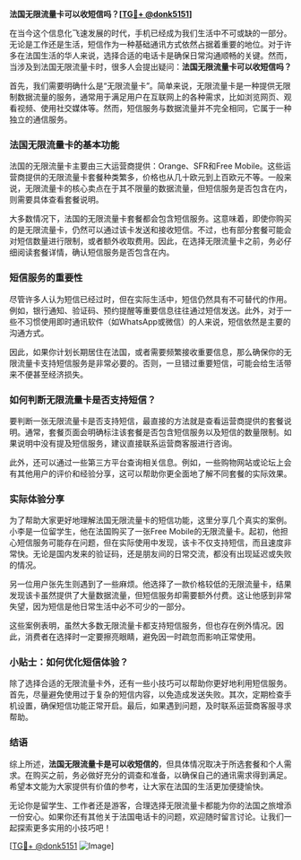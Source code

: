 **法国无限流量卡可以收短信吗？[[TG💪+ @donk5151](https://t.me/s/donk5151)]**

在当今这个信息化飞速发展的时代，手机已经成为我们生活中不可或缺的一部分。无论是工作还是生活，短信作为一种基础通讯方式依然占据着重要的地位。对于许多在法国生活的华人来说，选择合适的电话卡是确保日常沟通顺畅的关键。然而，当涉及到法国无限流量卡时，很多人会提出疑问：**法国无限流量卡可以收短信吗？**

首先，我们需要明确什么是“无限流量卡”。简单来说，无限流量卡是一种提供无限制数据流量的服务，通常用于满足用户在互联网上的各种需求，比如浏览网页、观看视频、使用社交媒体等。然而，短信服务与数据流量并不完全相同，它属于一种独立的通信服务。

### 法国无限流量卡的基本功能

法国的无限流量卡主要由三大运营商提供：Orange、SFR和Free Mobile。这些运营商提供的无限流量卡套餐种类繁多，价格也从几十欧元到上百欧元不等。一般来说，无限流量卡的核心卖点在于其不限量的数据流量，但短信服务是否包含在内，则需要具体查看套餐说明。

大多数情况下，法国的无限流量卡套餐都会包含短信服务。这意味着，即使你购买的是无限流量卡，仍然可以通过该卡发送和接收短信。不过，也有部分套餐可能会对短信数量进行限制，或者额外收取费用。因此，在选择无限流量卡之前，务必仔细阅读套餐详情，确认短信服务是否包含在内。

### 短信服务的重要性

尽管许多人认为短信已经过时，但在实际生活中，短信仍然具有不可替代的作用。例如，银行通知、验证码、预约提醒等重要信息往往通过短信发送。此外，对于一些不习惯使用即时通讯软件（如WhatsApp或微信）的人来说，短信依然是主要的沟通方式。

因此，如果你计划长期居住在法国，或者需要频繁接收重要信息，那么确保你的无限流量卡支持短信服务是非常必要的。否则，一旦错过重要短信，可能会给生活带来不便甚至经济损失。

### 如何判断无限流量卡是否支持短信？

要判断一张无限流量卡是否支持短信，最直接的方法就是查看运营商提供的套餐说明。通常，套餐页面会明确标注该套餐是否包含短信服务以及短信的数量限制。如果说明中没有提及短信服务，建议直接联系运营商客服进行咨询。

此外，还可以通过一些第三方平台查询相关信息。例如，一些购物网站或论坛上会有其他用户的评价和经验分享，这可以帮助你更全面地了解不同套餐的实际效果。

### 实际体验分享

为了帮助大家更好地理解法国无限流量卡的短信功能，这里分享几个真实的案例。小李是一位留学生，他在法国购买了一张Free Mobile的无限流量卡。起初，他担心短信服务可能存在问题，但在实际使用中发现，该卡不仅支持短信，而且速度非常快。无论是国内发来的验证码，还是朋友间的日常交流，都没有出现延迟或失败的情况。

另一位用户张先生则遇到了一些麻烦。他选择了一款价格较低的无限流量卡，结果发现该卡虽然提供了大量数据流量，但短信服务却需要额外付费。这让他感到非常失望，因为短信是他日常生活中必不可少的一部分。

这些案例表明，虽然大多数无限流量卡都支持短信服务，但也存在例外情况。因此，消费者在选择时一定要擦亮眼睛，避免因一时疏忽而影响正常使用。

### 小贴士：如何优化短信体验？

除了选择合适的无限流量卡外，还有一些小技巧可以帮助你更好地利用短信服务。首先，尽量避免使用过于复杂的短信内容，以免造成发送失败。其次，定期检查手机设置，确保短信功能正常开启。最后，如果遇到问题，及时联系运营商客服寻求帮助。

### 结语

综上所述，**法国无限流量卡是可以收短信的**，但具体情况取决于所选套餐和个人需求。在购买之前，务必做好充分的调查和准备，以确保自己的通讯需求得到满足。希望本文能为大家提供有价值的参考，让大家在法国的生活更加便捷愉快。

无论你是留学生、工作者还是游客，合理选择无限流量卡都能为你的法国之旅增添一份安心。如果你还有其他关于法国电话卡的问题，欢迎随时留言讨论。让我们一起探索更多实用的小技巧吧！

[[TG💪+ @donk5151](https://t.me/s/donk5151) ![Image](https://i.postimg.cc/rwNCRYN7/Snipaste-2025-04-30-17-27-05.png)]